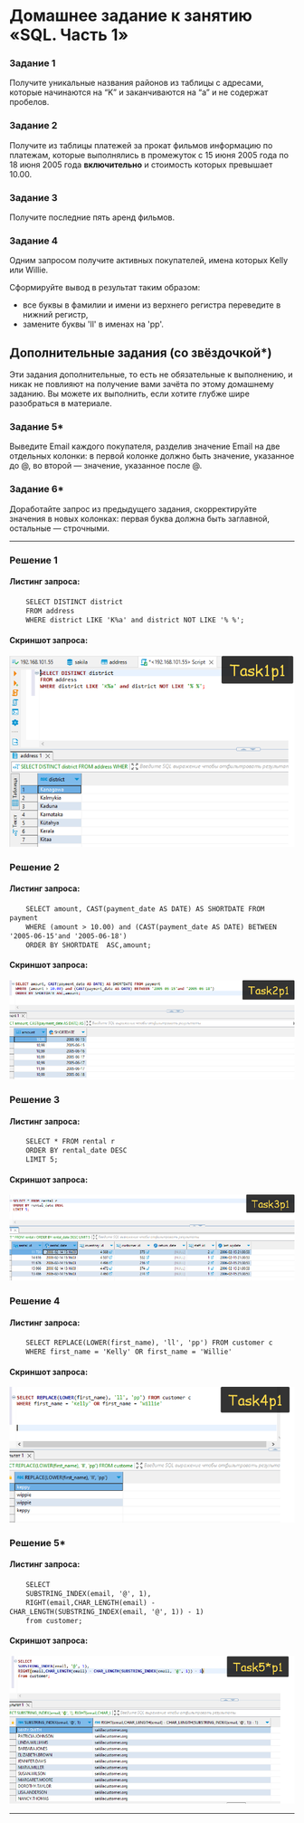 # Домашнее задание к занятию «SQL. Часть 1»


### Задание 1

Получите уникальные названия районов из таблицы с адресами, которые начинаются на “K” и заканчиваются на “a” и не содержат пробелов.

### Задание 2

Получите из таблицы платежей за прокат фильмов информацию по платежам, которые выполнялись в промежуток с 15 июня 2005 года по 18 июня 2005 года **включительно** и стоимость которых превышает 10.00.

### Задание 3

Получите последние пять аренд фильмов.

### Задание 4

Одним запросом получите активных покупателей, имена которых Kelly или Willie. 

Сформируйте вывод в результат таким образом:
- все буквы в фамилии и имени из верхнего регистра переведите в нижний регистр,
- замените буквы 'll' в именах на 'pp'.

## Дополнительные задания (со звёздочкой*)
Эти задания дополнительные, то есть не обязательные к выполнению, и никак не повлияют на получение вами зачёта по этому домашнему заданию. Вы можете их выполнить, если хотите глубже шире разобраться в материале.

### Задание 5*

Выведите Email каждого покупателя, разделив значение Email на две отдельных колонки: в первой колонке должно быть значение, указанное до @, во второй — значение, указанное после @.

### Задание 6*

Доработайте запрос из предыдущего задания, скорректируйте значения в новых колонках: первая буква должна быть заглавной, остальные — строчными.

---

### Решение 1

#### Листинг запроса:

```
	SELECT DISTINCT district 
	FROM address
	WHERE district LIKE 'K%a' and district NOT LIKE '% %';
```

#### Скриншот запроса:

![Commit Task1](https://github.com/AndrewZnamenskiy/SQL1/blob/main/img/task1p1.png)


### Решение 2


#### Листинг запроса:

```	
	SELECT amount, CAST(payment_date AS DATE) AS SHORTDATE FROM payment
	WHERE (amount > 10.00) and (CAST(payment_date AS DATE) BETWEEN '2005-06-15'and '2005-06-18')
	ORDER BY SHORTDATE  ASC,amount;
```

#### Скриншот запроса:

![Commit Task2](https://github.com/AndrewZnamenskiy/SQL1/blob/main/img/task2p1.png)


### Решение 3


#### Листинг запроса:

```
	SELECT * FROM rental r
	ORDER BY rental_date DESC
	LIMIT 5;
```

#### Скриншот запроса:

![Commit Task3](https://github.com/AndrewZnamenskiy/SQL1/blob/main/img/task3p1.png)


### Решение 4

#### Листинг запроса:

```
	SELECT REPLACE(LOWER(first_name), 'll', 'pp') FROM customer c 
	WHERE first_name = 'Kelly' OR first_name = 'Willie'
```


#### Скриншот запроса:

![Commit Task4](https://github.com/AndrewZnamenskiy/SQL1/blob/main/img/task4p1.png)


### Решение 5*

#### Листинг запроса:

```
	SELECT 
	SUBSTRING_INDEX(email, '@', 1),
	RIGHT(email,CHAR_LENGTH(email) - CHAR_LENGTH(SUBSTRING_INDEX(email, '@', 1)) - 1)
	from customer;
```


#### Скриншот запроса:

![Commit Task5](https://github.com/AndrewZnamenskiy/SQL1/blob/main/img/task5p1.png)


----
